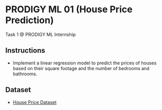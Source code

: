 # PRODIGY ML 01 (House Price Prediction)
Task 1 @ PRODIGY ML Internship
  
## Instructions 
- Implement a linear regression model to predict the prices of houses based on their square footage and the number of bedrooms and bathrooms.
  
## Dataset
- [House Price Dataset](https://www.kaggle.com/c/house-prices-advanced-regression-techniques/data)
  
 
